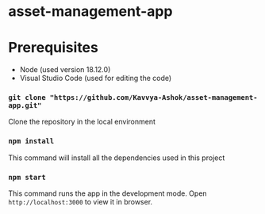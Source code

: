 # asset-management-app

# Prerequisites
  -  Node (used version 18.12.0)
  -  Visual Studio Code (used for editing the code)

### `git clone "https://github.com/Kavvya-Ashok/asset-management-app.git"`

Clone the repository in the local environment

### `npm install`

This command will install all the dependencies used in this project

### `npm start`

This command runs the app in the development mode.
Open `http://localhost:3000` to view it in browser.
